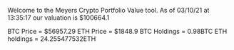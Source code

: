 Welcome to the Meyers Crypto Portfolio Value tool. 
As of 03/10/21 at 13:35:17 our valuation is $100664.1 

BTC Price = $56957.29
 ETH Price = $1848.9
BTC Holdings = 0.98BTC
 ETH holdings = 24.255477532ETH 
